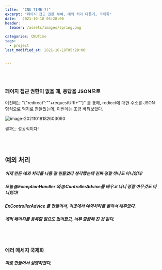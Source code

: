 ```yaml
---
title:  "CNU TIME[7]"
excerpt: "페이지 접근 권한 부여, 예외 처리 다듬기, 국제화"
date:   2021-10-18 05:28:00
header:
  teaser: /assets/images/spring.png

categories: CNUTime
tags:
  - project
last_modified_at: 2021-10-18T05:28:00


---
```


<br/>

<br/>

### 페이지 접근 권한이 없을 때, 응답을 JSON으로

<script src="https://gist.github.com/ShinDongHun1/a236bd2ebbdfaa43add23c9f3c751820.js"></script>

이전에는 "{\"redirect\":\""+requestURI+"\"}" 를 통해, rediect에 대한 주소를 JSON 형식으로 억지로 만들었는데, 이번에는 조금 바꿔보았다.

![image-20211018182603090](https://raw.githubusercontent.com/ShinDongHun1/image_repo/main/img/image-20211018182603090.png)

결과는 성공적이다!

<br/>

<br/>

## 예외 처리

##### 어제 만든 예외 처리를 나름 잘 만들었다 생각했는데 진짜 정말 하나도 아니었다!

##### 오늘 @ExceptionHandler 와 @ControllerAdvice를 배우고 나니 정말 아무것도 아니었다!

<script src="https://gist.github.com/ShinDongHun1/9b3b82465b78e9660919ba9c9b4912d0.js"></script>

##### ExControllerAdvice 를 만들어서, 이곳에서 예외처리를 몰아서 해주었다. 

##### 에러 페이지를 등록할 필요도 없어졌고, 너무 깔끔해 진 것 같다.

<br/>

<br/>

### 에러 메세지 국제화

##### 따로 만들어서 설명하겠다.

